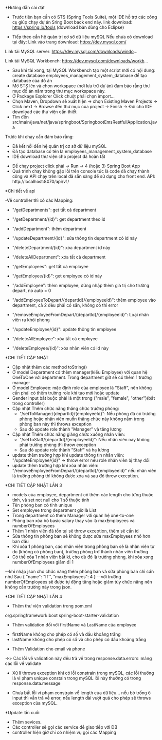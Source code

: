 *Hướng dẫn cài đặt

- Trước tiên bạn cần có STS (Spring Tools Suite), một IDE hỗ trợ các công cụ giúp chạy dự án Sring Boot back end này.
link download: https://spring.io/tools (download bản dùng cho Eclipse)

- Tiếp theo cần hệ quản trị cơ sở dữ liệu mySQL
Nếu chưa có download tại đây: 
Link vào trang download: https://dev.mysql.com/

Link tải MySQL server: https://dev.mysql.com/downloads/windo...

Link tải MySQL Workbench: https://dev.mysql.com/downloads/workb...

- Sau khi tải xong, tại MySQL Workbench tạo một script mới có nội dung: 
create database employees_management_system_database để tạo database của đồ án
- Mở STS lên và chọn workspace (nơi lưu trữ dự án) đảm bảo rằng thư mục đồ án nằm trong thư mục workspace này.
- Ở Package Explorer Click chuột phải chọn import...
- Chọn Maven, Dropdown sẽ xuất hiện -> chọn Existing Maven Projects -> Click next -> Browse đến thư mục của project -> Finish -> Đợi cho IDE download các thư viện cần thiết
- Tìm đến src/main/java/net/java/springboot/SpringbootEmsRestfullApplication.java

Trước khi chạy cần đảm bảo rằng: 
+ Đã kết nối đến hệ quản trị cơ sỡ dữ liệu mySQL
+ Đã tạo database có tên là employees_management_system_database
+ IDE download thư viện cho project đã hoàn tất
- Để chạy project click phải -> Run -> 4 (hoặc 3) Spring Boot App 
- Quá trình chạy không gặp lỗi trên console tức là code đã chạy thành công và API chạy trên local đã sẵn sàng để sử dụng cho front end.
API: http://localhost:8070/api/v1/

*Chi tiết về api

-Về controller thì có các Mapping:
+ "/getDepartments": get tất cả department
+ "/getDepartment/{id}": get department theo id
+ "/addDepartment": thêm department
+ "/updateDepartment/{id}": sửa thông tin department có id này
+ "/deleteDepartment/{id}": xóa department id này
+ "/deleteAllDepartment": xóa tất cả department

+ "/getEmployees": get tất cả employee
+ "/getEmployee/{id}": get employee có id này
+ "/addEmployee": thêm employee, đừng nhập thêm giá trị cho trường depart, nó auto = 0
+ "/addEmployeeToDepart/{departId}/{employeeId}": thêm employee vào department, cả 2 đều phải có sẵn, không có thì error
+ "/removeEmployeeFromDepart/{departId}/{employeeId}": Loại nhân viên ra khỏi phòng
+ "/updateEmployee/{id}": update thông tin employee
+ "/deleteAllEmployee": xóa tất cả employee
+ "/deleteEmployee/{id}": xóa nhân viên có id này

*CHI TIẾT CẬP NHẬT
+ Cập nhật thêm các method toString()
+ Ở model Department có thêm manager(kiểu Employee) với quan hệ OneToOne với department. Trong department giờ sẽ có thêm 1 trường manager
+ Ở model Employee: mặc định role của employee là "Staff", nên không cần phải có thêm trường role khi tạo mới hoặc update
+ Gender input bắt buộc phải là một trong {"male", "female", "other"}(bắt trong controller)
+ Cập nhật Thêm chức năng thăng chức trưởng phòng:
   - "/setToManager/{departId}/{employeeId}": Nếu phòng đã có trưởng phòng hoặc nhân viên muốn thăng chức này không nằm trong phòng ban này thì throws exception
   - Sau đó update role thành "Manager" và tăng lương
+ Cập nhật Thêm chức năng giáng chức xuống nhân viên:
   - "/setToStaff/{departId}/{employeeId}": Nếu nhân viên này không phải trưởng phòng thì throw exception
   - Sau đó update role thành "Staff" và hạ lương
+ update thêm trường hợp khi update thông tin nhân viên: "/updateEmployee/{id}" -> throw error nếu role nhân viên bị thay đổi
+ update thêm trường hợp khi xóa nhân viên: "/removeEmployeeFromDepart/{departId}/{employeeId}" nếu nhân viên là trưởng phòng
thì không được xóa và sau đó throw exception.

*CHI TIẾT CẬP NHẬT LẦN 3
+ models của employee, department có thêm các length cho từng thuộc tính, và set not null cho 1 số thuộc tính
+ Tên phòng ban có tính unique
+ Set employee trong department giờ là List
+ Trong department có thêm Manager với quan hệ one-to-one 
+ Phòng ban xóa bỏ basic salary thay vào là maxEmployees và numberOfEmployees
+ Thêm 1 nhân viên đã tồn tại sẽ throw exception, thêm sẽ cần id
+ Sửa thông tin phòng ban sẽ không được sửa maxEmployees nhỏ hơn ban đầu
+ Khi xóa 1 phòng ban, các nhân viên trong phòng ban sẽ là nhân viên tự do (không có phòng ban), trưởng phòng trở thành nhân viên thường
+ Có thể xóa 1 nhân viên bất kì, cho dù đó là trưởng phòng, khi xóa xong numberOfEmployees giảm đi 1

--khi nhập json cho chức năng thêm phòng ban và sửa phòng ban chỉ cần như Sau
{
   "name": "IT",
   "maxEmployees": 4
}
--với trường numberOfEmployees sẽ được tự động tăng hoặc giảm tùy chức năng nên không cần trường này trong json.

*CHI TIẾT CẬP NHẬT LẦN 4
- Thêm thư viện validation trong pom.xml

<dependency>
   <groupId>org.springframework.boot</groupId>
   <artifactId>spring-boot-starter-validation</artifactId>
</dependency>

- Thêm validation đối với firstName và LastName của employee
+ firstName không cho phép có số và dấu khoảng trắng
+ lastName không cho phép có số và cho phép có dấu khoảng trắng

- Thêm Validation cho email và phone 
 
->> Các lỗi về validation này đều trả về trong response.data.errors: mảng các lỗi về validate

- Xử lí throws exception khi có lỗi constrain trong mySQL, các lỗi thường là vi phạm unique constain trong mySQL
lỗi này thường có trong response.data.message
+ Chưa bắt lỗi vi phạm constrain về length của dữ liệu... nếu bỏ trống ô input thì vẫn trả về error, nếu length dài
vượt quá cho phép sẽ throws exception của mySQL.

*Update lần cuối
- Thêm sevices.
- Các controller sẽ gọi các service để giao tiếp với DB
- controller hiện giờ chỉ có nhiệm vụ gọi các Mapping
